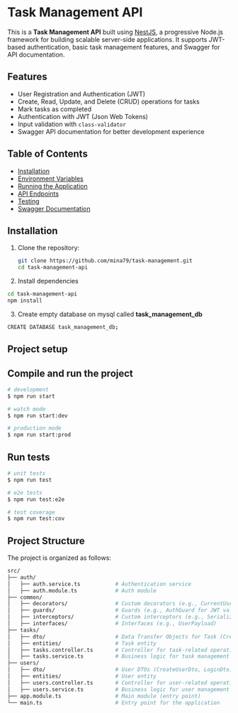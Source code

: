 # Task Management API

This is a **Task Management API** built using [NestJS](https://nestjs.com/), a progressive Node.js framework for building scalable server-side applications. It supports JWT-based authentication, basic task management features, and Swagger for API documentation.

## Features

- User Registration and Authentication (JWT)
- Create, Read, Update, and Delete (CRUD) operations for tasks
- Mark tasks as completed
- Authentication with JWT (Json Web Tokens)
- Input validation with `class-validator`
- Swagger API documentation for better development experience

## Table of Contents

- [Installation](#installation)
- [Environment Variables](#environment-variables)
- [Running the Application](#running-the-application)
- [API Endpoints](#api-endpoints)
- [Testing](#testing)
- [Swagger Documentation](#swagger-documentation)

## Installation

1. Clone the repository:

   ```bash
   git clone https://github.com/mina79/task-management.git
   cd task-management-api
   ```

2. Install dependencies

```bash
cd task-management-api
npm install
```

3. Create empty database on mysql called **task_management_db**

```bash
CREATE DATABASE task_management_db;
```

## Project setup

## Compile and run the project

```bash
# development
$ npm run start

# watch mode
$ npm run start:dev

# production mode
$ npm run start:prod
```

## Run tests

```bash
# unit tests
$ npm run test

# e2e tests
$ npm run test:e2e

# test coverage
$ npm run test:cov
```

## Project Structure

The project is organized as follows:

```bash
src/
├── auth/
│   ├── auth.service.ts           # Authentication service
│   ├── auth.module.ts            # Auth module
├── common/
│   ├── decorators/               # Custom decorators (e.g., CurrentUser)
│   ├── guards/                   # Guards (e.g., AuthGuard for JWT validation)
│   ├── interceptors/             # Custom interceptors (e.g., SerializeInterceptor)
│   ├── interfaces/               # Interfaces (e.g., UserPayload)
├── tasks/
│   ├── dto/                      # Data Transfer Objects for Task (CreateTaskDto, UpdateTaskDto)
│   ├── entities/                 # Task entity
│   ├── tasks.controller.ts       # Controller for task-related operations
│   ├── tasks.service.ts          # Business logic for task management
├── users/
│   ├── dto/                      # User DTOs (CreateUserDto, LoginDto, etc.)
│   ├── entities/                 # User entity
│   ├── users.controller.ts       # Controller for user-related operations
│   ├── users.service.ts          # Business logic for user management
├── app.module.ts                 # Main module (entry point)
└── main.ts                       # Entry point for the application
```
